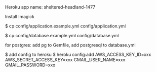 Heroku app name: sheltered-headland-1477

Install Imagick

$ cp config/application.example.yml config/application.yml

$ cp config/database.example.yml config/database.yml

for postgres: add pg to Gemfile, add postgresql to database.yml

$ add config to heroku
$ heroku config:add AWS_ACCESS_KEY_ID=xxx AWS_SECRET_ACCESS_KEY=xxx GMAIL_USER_NAME=xxx GMAIL_PASSWORD=xxx